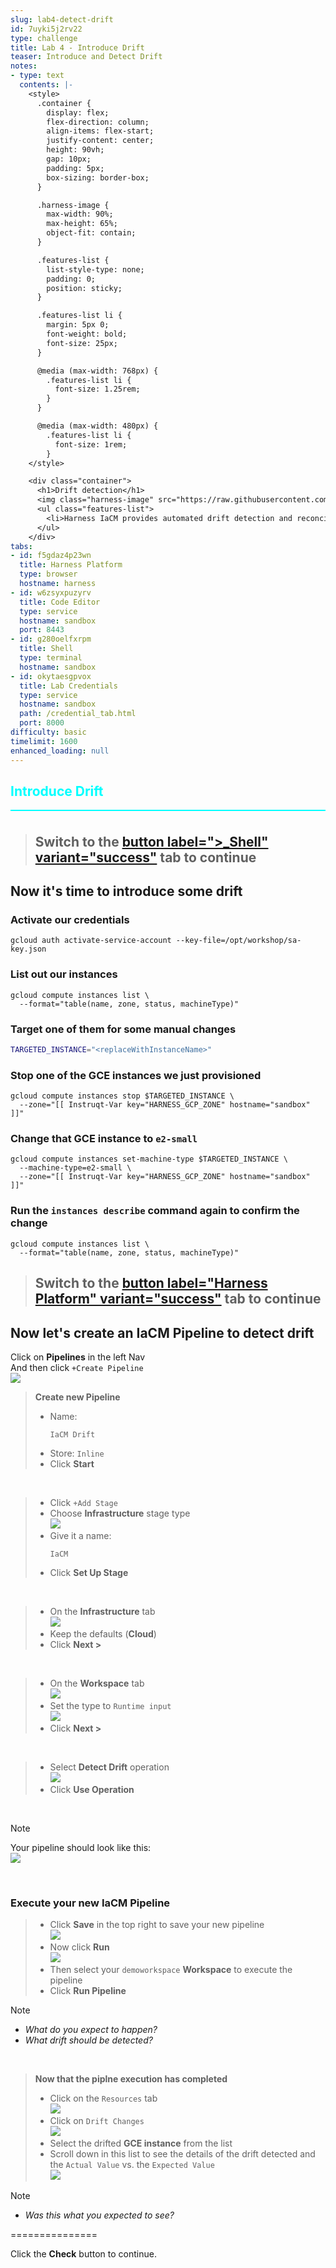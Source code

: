 ```yaml
---
slug: lab4-detect-drift
id: 7uyki5j2rv22
type: challenge
title: Lab 4 - Introduce Drift
teaser: Introduce and Detect Drift
notes:
- type: text
  contents: |-
    <style>
      .container {
        display: flex;
        flex-direction: column;
        align-items: flex-start;
        justify-content: center;
        height: 90vh;
        gap: 10px;
        padding: 5px;
        box-sizing: border-box;
      }

      .harness-image {
        max-width: 90%;
        max-height: 65%;
        object-fit: contain;
      }

      .features-list {
        list-style-type: none;
        padding: 0;
        position: sticky;
      }

      .features-list li {
        margin: 5px 0;
        font-weight: bold;
        font-size: 25px;
      }

      @media (max-width: 768px) {
        .features-list li {
          font-size: 1.25rem;
        }
      }

      @media (max-width: 480px) {
        .features-list li {
          font-size: 1rem;
        }
    </style>

    <div class="container">
      <h1>Drift detection</h1>
      <img class="harness-image" src="https://raw.githubusercontent.com/harness-community/field-workshops/main/assets/images/iac_drift_detection.png">
      <ul class="features-list">
        <li>Harness IaCM provides automated drift detection and reconciliation, preventing discrepancies between desired and actual state, ensuring git is the single source of truth for infrastructure changes.</li>
      </ul>
    </div>
tabs:
- id: f5gdaz4p23wn
  title: Harness Platform
  type: browser
  hostname: harness
- id: w6zsyxpuzyrv
  title: Code Editor
  type: service
  hostname: sandbox
  port: 8443
- id: g280oelfxrpm
  title: Shell
  type: terminal
  hostname: sandbox
- id: okytaesgpvox
  title: Lab Credentials
  type: service
  hostname: sandbox
  path: /credential_tab.html
  port: 8000
difficulty: basic
timelimit: 1600
enhanced_loading: null
---
```


<style type="text/css" rel="stylesheet">
hr.cyan { background-color: cyan; color: cyan; height: 2px; margin-bottom: -10px; }
h2.cyan { color: cyan; }
</style><h2 class="cyan">Introduce Drift</h2>
<hr class="cyan">
<br>

> ## Switch to the [button label=">_Shell" variant="success"](tab-2) tab to continue

## Now it's time to introduce some drift

### Activate our credentials
```bash,run
gcloud auth activate-service-account --key-file=/opt/workshop/sa-key.json
```

### List out our instances
```bash,run
gcloud compute instances list \
  --format="table(name, zone, status, machineType)"
```

### Target one of them for some manual changes
```bash
TARGETED_INSTANCE="<replaceWithInstanceName>"
```

### Stop one of the GCE instances we just provisioned
```bash,run
gcloud compute instances stop $TARGETED_INSTANCE \
  --zone="[[ Instruqt-Var key="HARNESS_GCP_ZONE" hostname="sandbox" ]]"
```

### Change that GCE instance to `e2-small`
```bash,run
gcloud compute instances set-machine-type $TARGETED_INSTANCE \
  --machine-type=e2-small \
  --zone="[[ Instruqt-Var key="HARNESS_GCP_ZONE" hostname="sandbox" ]]"

```

### Run the `instances describe` command again to confirm the change
```bash,run
gcloud compute instances list \
  --format="table(name, zone, status, machineType)"
```

> ## Switch to the [button label="Harness Platform" variant="success"](tab-0) tab to continue

## Now let's create an IaCM Pipeline to detect drift
Click on **Pipelines** in the left Nav <br>
And then click `+Create Pipeline` <br>
![](https://raw.githubusercontent.com/harness-community/field-workshops/main/assets/images/pipeline_create.png)

> **Create new Pipeline**
> - Name: <pre>`IaCM Drift`</pre>
> - Store: `Inline`
> - Click **Start**

<br>

> - Click `+Add Stage` <br>
> - Choose **Infrastructure** stage type \
>     ![](https://raw.githubusercontent.com/harness-community/field-workshops/main/se-workshop-iacm/assets/images/iacm_pipeline_stage.png)
> - Give it a name: <pre>`IaCM`</pre>
> - Click **Set Up Stage**

<br>

> - On the  **Infrastructure** tab \
>     ![](https://raw.githubusercontent.com/harness-community/field-workshops/main/assets/images/pipeline_tab_infrastructure.png)
> - Keep the defaults (**Cloud**)
> - Click **Next >**

<br>

> - On the **Workspace** tab \
>     ![](https://raw.githubusercontent.com/harness-community/field-workshops/main/assets/images/pipeline_tab_workspace.png)
> - Set the type to `Runtime input` \
>     ![](https://raw.githubusercontent.com/harness-community/field-workshops/main/assets/images/pipeline_workspace_runtime_input.png)
> - Click **Next >**

<br>

> - Select **Detect Drift** operation \
>     ![](https://raw.githubusercontent.com/harness-community/field-workshops/main/se-workshop-iacm/assets/images/iacm_drift_step.png)
> - Click **Use Operation**

<br>

> [!NOTE]
> Your pipeline should look like this: \
>     ![](https://raw.githubusercontent.com/harness-community/field-workshops/main/se-workshop-iacm/assets/images/full_pipeline_iacm_drift.png)

<br>

### Execute your new IaCM Pipeline
> - Click **Save** in the top right to save your new pipeline \
>     ![](https://raw.githubusercontent.com/harness-community/field-workshops/main/assets/images/pipeline_save.png)
> - Now click **Run** \
>     ![](https://raw.githubusercontent.com/harness-community/field-workshops/main/assets/images/pipeline_run.png)
> - Then select your `demoworkspace` **Workspace** to execute the pipeline
> - Click **Run Pipeline**

> [!NOTE]
> - *What do you expect to happen?*
> - *What drift should be detected?*

<br>

> **Now that the piplne execution has completed**
> - Click on the `Resources` tab \
>     ![](https://raw.githubusercontent.com/harness-community/field-workshops/main/se-workshop-iacm/assets/images/iacm_drift_resources.png)
> - Click on `Drift Changes` \
>     ![](https://raw.githubusercontent.com/harness-community/field-workshops/main/se-workshop-iacm/assets/images/iacm_drift_changes_gcp.png)
> - Select the drifted **GCE instance** from the list
> - Scroll down in this list to see the details of the drift detected and the `Actual Value` vs. the `Expected Value` \
>     ![](https://raw.githubusercontent.com/harness-community/field-workshops/main/se-workshop-iacm/assets/images/iacm_drift_details_gcp.png)

> [!NOTE]
> - *Was this what you expected to see?*

===============

Click the **Check** button to continue.
